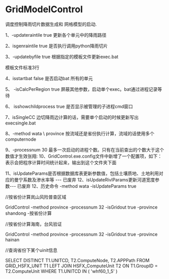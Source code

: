 # GridModelControl
调度控制降雨切片数据生成和 网格模型的启动.

1、-updateraintile true   更新各个单元中的降雨路径

2、isgenraintile true  是否执行调用python降雨切片



3、-updatebyfile true 根据指定的模板文件更新exec.bat

模板文件标准3行



4、isstartbat false  是否启动bat 所有的单元



5、 -isCalcPerRegion true  屏蔽其他参数，启动单个exec。bat通过进程记录等待



6、 isshowchildprocess true 是否显示被管理的子进程cmd窗口

7、isSingleCC   边切降雨边计算的话，需要单个启动的时候更新写出execsingle.bat

8、-method wata \ province 按流域还是省份执行计算，流域的话使用多个computernode

9、-processnum  30    最多一次启动的进程个数。只有在当前查出的个数大于这个数值才生效张翔:
10、GridControl.exe.config文件中新增了一个配置项，如下：
    <!--//CSVLog-->
      <add key="CSVLogPath" value="\\192.168.100.100\s1-cpfs1\GridControlLog" />
表示会把程序计算时间统计起来，输出到这个文件夹下面



11、isUpdateParams是否根据数据库表更新参数值，包括土壤质地、土地利用对应的曼宁系数及渗水率等   --- 已废弃
12、isUpdateRivlParams更新河道宽度参数---  已废弃
12、历史命令
-method wata -isUpdateParams true

//按省份计算岚山风险普查区域

GridControl -method province -processnum 32 -isGridout true -province shandong   -按省份计算

//按省份计算海南，台风验证

GridControl -method province -processnum 32 -isGridout true -province hainan



//查询省份下某个uinit信息

SELECT DISTINCT
        T1.UNITCD,
        T2.ComputeNode,
        T2.APPPath
FROM
        GRID_HSFX_UNIT T1
LEFT JOIN HSFX_ComputeUnit T2 ON T1.GroupID = T2.ComputeUnit
WHERE
         T1.UNITCD IN (
        'whf60_1_5'
)